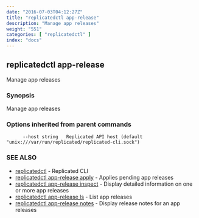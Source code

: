 ```yaml
---
date: "2016-07-03T04:12:27Z"
title: "replicatedctl app-release"
description: "Manage app releases"
weight: "551"
categories: [ "replicatedctl" ]
index: "docs"
---
```


## replicatedctl app-release

Manage app releases

### Synopsis


Manage app releases

### Options inherited from parent commands

```
      --host string   Replicated API host (default "unix:///var/run/replicated/replicated-cli.sock")
```

### SEE ALSO
* [replicatedctl](/docs/reference/replicatedctl/)	 - Replicated CLI
* [replicatedctl app-release apply](/docs/reference/replicatedctl/replicatedctl_app-release_apply/)	 - Applies pending app releases
* [replicatedctl app-release inspect](/docs/reference/replicatedctl/replicatedctl_app-release_inspect/)	 - Display detailed information on one or more app releases
* [replicatedctl app-release ls](/docs/reference/replicatedctl/replicatedctl_app-release_ls/)	 - List app releases
* [replicatedctl app-release notes](/docs/reference/replicatedctl/replicatedctl_app-release_notes/)	 - Display release notes for an app releases


